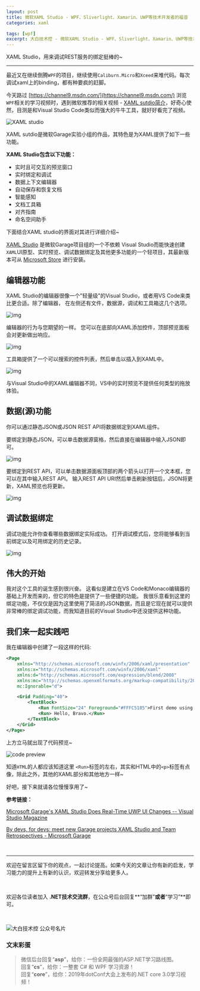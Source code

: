 ```yaml
---
layout: post
title: 微软XAML Studio - WPF、Sliverlight、Xamarin、UWP等技术开发者的福音
categories: xaml

tags: [wpf]
excerpt: 大白技术控 - 微软XAML Studio - WPF、Sliverlight、Xamarin、UWP等技术开发者的福音
---
```


XAML Studio，用来调试REST服务的绑定挺棒的~

-------------

最近又在继续倒腾`WPF`的项目，继续使用`Caliburn.Micro`和`Xceed`来堆代码。每次调试xaml上的binding，都有种要疯的赶脚。

今天路过 [https://channel9.msdn.com/](https://channel9.msdn.com/) 浏览 `WPF`相关的学习视频时，遇到微软推荐的相关视频 - [XAML sutdio简介](https://channel9.msdn.com/Shows/On-NET/Introducing-XAML-Studio)，好奇心使然，目测是和Visual Studio Code类似而强大的牛牛工具，就好好看完了视频。

![XAML studio](https://cdn.jsdelivr.net/gh/yanglr/yanglr.github.io/assets/images/public/xamlStudio0.jpeg)

XAML sutdio是微软Garage实验小组的作品，其特色是为XAML提供了如下一些功能。

**XAML Studio包含以下功能：**

- 实时且可交互的预览窗口
- 实时绑定和调试
- 数据上下文编辑器
- 自动保存和恢复文档
- 智能感知
- 文档工具箱
- 对齐指南
- 命名空间助手

下面结合XAML studio的界面对其进行详细介绍~

[XAML Studio](https://www.microsoft.com/en-us/garage/profiles/xaml-studio/) 是微软Garage项目组的一个不依赖 Visual Studio而能快速创建`XAML`UI原型、实时预览、调试数据绑定及其他更多功能的一个轻项目，其最新版本可从 [Microsoft Store](https://www.microsoft.com/en-us/p/xaml-studio/9ntls214tkmq?rtc=1&activetab=pivot:overviewtab) 进行安装。

## 编辑器功能

XAML Studio的编辑器很像一个"轻量级"的Visual Studio，或者用VS Code来类比更合适。除了编辑器， 在左侧还有文件，数据源，调试和工具箱这几个选项。

![img](https://cdn.jsdelivr.net/gh/yanglr/yanglr.github.io/assets/images/public/xamlStudio1.png)

编辑器的行为与您期望的一样。 您可以在底部向XAML添加控件，顶部预览面板会对更新做出响应。

![img](https://cdn.jsdelivr.net/gh/yanglr/yanglr.github.io/assets/images/public/xamlStudio2.gif)

工具箱提供了一个可以搜索的控件列表，然后单击以插入到XAML中。

![img](https://cdn.jsdelivr.net/gh/yanglr/yanglr.github.io/assets/images/public/xamlStudio3.gif)

与Visual Studio中的XAML编辑器不同，VS中的实时预览不提供任何类型的拖放体验。

## 数据(源)功能

你可以通过静态JSON或JSON REST API将数据绑定到XAML组件。

要绑定到静态JSON，可以单击数据源窗格，然后直接在编辑器中输入JSON即可。

![img](https://cdn.jsdelivr.net/gh/yanglr/yanglr.github.io/assets/images/public/xamlStudio4.png)

要绑定到REST API，可以单击数据源面板顶部的两个箭头以打开一个文本框，您可以在其中输入REST API。 输入REST API URI然后单击刷新按钮后，JSON将更新，XAML预览也将更新。

![img](https://cdn.jsdelivr.net/gh/yanglr/yanglr.github.io/assets/images/public/xamlStudio5.png)

## 调试数据绑定

调试功能允许你查看哪些数据绑定实际成功。 打开调试模式后，您将能够看到当前绑定以及可用绑定的历史记录。

![img](https://cdn.jsdelivr.net/gh/yanglr/yanglr.github.io/assets/images/public/xamlStudio6.gif)

## 伟大的开始

我对这个工具的诞生感到很兴奋。  这看似是建立在VS Code和Monaco编辑器的基础上开发而来的，但它的特色是提供了一些便捷的功能。 我很乐意看到这里的绑定功能，不仅仅是因为这里使用了简洁的JSON数据，而且是它现在就可以提供非常棒的绑定调试功能，而我知道目前的Visual Studio中还没提供这种功能。

## 我们来一起实践吧

我在编辑器中创建了一段这样的代码:

```xml
<Page
    xmlns="http://schemas.microsoft.com/winfx/2006/xaml/presentation"
    xmlns:x="http://schemas.microsoft.com/winfx/2006/xaml"
    xmlns:d="http://schemas.microsoft.com/expression/blend/2008"
    xmlns:mc="http://schemas.openxmlformats.org/markup-compatibility/2006"
    mc:Ignorable="d">

    <Grid Padding="40">
        <TextBlock>
            <Run FontSize="24" Foreground="#FFFC5185">First demo using XAML Studio</Run><LineBreak/>
            <Run> Hello, Bravo.</Run>
        </TextBlock>
    </Grid>
</Page>
```

上方立马就出现了代码预览~

![code preview](https://cdn.jsdelivr.net/gh/yanglr/yanglr.github.io/assets/images/public/xamlStudio7.png)

知道`HTML`的人都应该知道这里 `<Run>`标签的左右，其实和HTML中的`<p>`标签有点像，除此之外，其他的XAML部分和其他地方一样~

好吧，接下来就请各位慢慢享用了~

**参考链接：**

[Microsoft Garage's XAML Studio Does Real-Time UWP UI Changes -- Visual Studio Magazine](https://visualstudiomagazine.com/articles/2019/01/23/xaml-studio.aspx)

[By devs, for devs: meet new Garage projects XAML Studio and Team Retrospectives - Microsoft Garage](https://www.microsoft.com/en-us/garage/blog/2019/01/by-devs-for-devs-meet-new-garage-projects-xaml-studio-and-team-retrospectives/)

<br>

<hr>

欢迎在留言区留下你的观点，一起讨论提高。如果今天的文章让你有新的启发，学习能力的提升上有新的认识，欢迎转发分享给更多人。

<br>

欢迎各位读者加入 **.NET技术交流群**，在公众号后台回复**“加群”**或者**“学习”**即可。

<br>

![大白技术控 公众号名片](https://images.cnblogs.com/cnblogs_com/enjoy233/1389971/o_gzhCard_for_blog.png)


### 文末彩蛋

> 微信后台回复“**asp**”，给你：一份全网最强的ASP.NET学习路线图。
> <br>
> 回复“**cs**”，给你：一整套 C# 和 WPF 学习资源！
><br>
> 回复“**core**”，给你：2019年dotConf大会上发布的.NET core 3.0学习视频！
